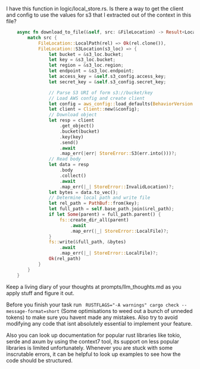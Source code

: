 I have this function in logic/local_store.rs. Is there a way to get the client and config to use the values for s3 that I extracted out of the context in this file?

```rs
    async fn download_to_file(&self, src: &FileLocation) -> Result<LocalPath, StoreError> {
        match src {
            FileLocation::LocalPath(rel) => Ok(rel.clone()),
            FileLocation::S3Location(s3_loc) => {
                let bucket = &s3_loc.bucket;
                let key = &s3_loc.bucket;
                let region = &s3_loc.region;
                let endpoint = &s3_loc.endpoint;
                let access_key = &self.s3_config.access_key;
                let secret_key = &self.s3_config.secret_key;

                // Parse S3 URI of form s3://bucket/key
                // Load AWS config and create client
                let config = aws_config::load_defaults(BehaviorVersion::latest()).await;
                let client = Client::new(&config);
                // Download object
                let resp = client
                    .get_object()
                    .bucket(bucket)
                    .key(key)
                    .send()
                    .await
                    .map_err(|err| StoreError::S3(err.into()))?;
                // Read body
                let data = resp
                    .body
                    .collect()
                    .await
                    .map_err(|_| StoreError::InvalidLocation)?;
                let bytes = data.to_vec();
                // Determine local path and write file
                let rel_path = PathBuf::from(key);
                let full_path = self.base_path.join(&rel_path);
                if let Some(parent) = full_path.parent() {
                    fs::create_dir_all(parent)
                        .await
                        .map_err(|_| StoreError::LocalFile)?;
                }
                fs::write(&full_path, &bytes)
                    .await
                    .map_err(|_| StoreError::LocalFile)?;
                Ok(rel_path)
            }
        }
    }
```


Keep a living diary of your thoughts at prompts/llm_thoughts.md as you apply stuff and figure it out.

Before you finish your task run ` RUSTFLAGS="-A warnings" cargo check --message-format=short` (Some optimisations to weed out a bunch of unneded tokens) to make sure you havent made any mistakes. Also try to avoid modifying any code that isnt absolutely essential to implement your feature.

Also you can look up documentation for popular rust libraries like tokio, serde and axum by using the context7 tool, its support on less popular libraries is limited unfortunately. Whenever you are stuck with some inscrutable errors, it can be helpful to look up examples to see how the code should be structured.

